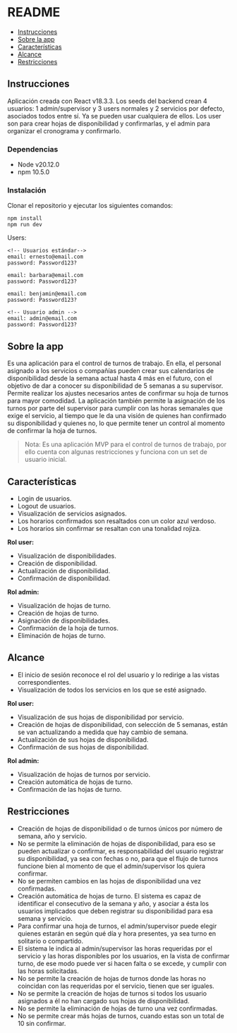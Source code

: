 # README

- [Instrucciones](#instrucciones)
- [Sobre la app](#sobre-la-app)
- [Características](#características)
- [Alcance](#alcance)
- [Restricciones](#restricciones)

## Instrucciones
Aplicación creada con React v18.3.3. Los seeds del backend crean 4 usuarios: 1 admin/supervisor y 3 users normales y 2 servicios por defecto, asociados todos entre sí. Ya se pueden usar cualquiera de ellos. Los user son para crear hojas de disponibilidad y confirmarlas, y el admin para organizar el cronograma y confirmarlo.

### Dependencias

- Node v20.12.0
- npm 10.5.0

### Instalación
Clonar el repositorio y ejecutar los siguientes comandos:
```
npm install
npm run dev
```
Users:
```
<!-- Usuarios estándar-->
email: ernesto@email.com
password: Password123?

email: barbara@email.com
password: Password123?

email: benjamin@email.com
password: Password123?

<!-- Usuario admin -->
email: admin@email.com
password: Password123?

```

## Sobre la app
Es una aplicación para el control de turnos de trabajo. En ella, el personal asignado a los servicios o compañías pueden crear sus calendarios de disponibilidad desde la semana actual hasta 4 más en el futuro, con el objetivo de dar a conocer su disponibilidad de 5 semanas a su supervisor. Permite realizar los ajustes necesarios antes de confirmar su hoja de turnos para mayor comodidad. La aplicación también permite la asignación de los turnos por parte del supervisor para cumplir con las horas semanales que exige el servicio, al tiempo que le da una visión de quienes han confirmado su disponibilidad y quienes no, lo que permite tener un control al momento de confirmar la hoja de turnos.

> Nota: Es una aplicación MVP para el control de turnos de trabajo, por ello cuenta con algunas restricciones y funciona con un set de usuario inicial.

## Características

- Login de usuarios.
- Logout de usuarios.
- Visualización de servicios asignados.
- Los horarios confirmados son resaltados con un color azul verdoso.
- Los horarios sin confirmar se resaltan con una tonalidad rojiza.

**Rol user:**
- Visualización de disponibilidades.
- Creación de disponibilidad.
- Actualización de disponibilidad.
- Confirmación de disponibilidad.

**Rol admin:**
- Visualización de hojas de turno.
- Creación de hojas de turno.
- Asignación de disponibilidades.
- Confirmación de la hoja de turnos.
- Eliminación de hojas de turno.


## Alcance
- El inicio de sesión reconoce el rol del usuario y lo redirige a las vistas correspondientes.
- Visualización de todos los servicios en los que se esté asignado.

**Rol user:**
- Visualización de sus hojas de disponibilidad por servicio.
- Creación de hojas de disponibilidad, con selección de 5 semanas, están se van actualizando a medida que hay cambio de semana.
- Actualización de sus hojas de disponibilidad.
- Confirmación de sus hojas de disponibilidad.

**Rol admin:**
- Visualización de hojas de turnos por servicio.
- Creación automática de hojas de turno.
- Confirmación de las hojas de turno.

## Restricciones
- Creación de hojas de disponibilidad o de turnos únicos por número de semana, año y servicio.
- No se permite la eliminación de hojas de disponibilidad, para eso se pueden actualizar o confirmar, es responsabilidad del usuario registrar su disponibilidad, ya sea con fechas o no, para que el flujo de turnos funcione bien al momento de que el admin/supervisor los quiera confirmar.
- No se permiten cambios en las hojas de disponibilidad una vez confirmadas.
- Creación automática de hojas de turno. El sistema es capaz de identificar el consecutivo de la semana y año, y asociar a ésta los usuarios implicados que deben registrar su disponibilidad para esa semana y servicio.
- Para confirmar una hoja de turnos, el admin/supervisor puede elegir quienes estarán en según qué día y hora presentes, ya sea turno en solitario o compartido.
- El sistema le indica al admin/supervisor las horas requeridas por el servicio y las horas disponibles por los usuarios, en la vista de confirmar turno, de ese modo puede ver si hacen falta o se excede, y cumplir con las horas solicitadas.
- No se permite la creación de hojas de turnos donde las horas no coincidan con las requeridas por el servicio, tienen que ser iguales.
- No se permite la creación de hojas de turnos si todos los usuario asignados a él no han cargado sus hojas de disponibilidad.
- No se permite la eliminación de hojas de turno una vez confirmadas.
- No se permite crear más hojas de turnos, cuando estas son un total de 10 sin confirmar.
